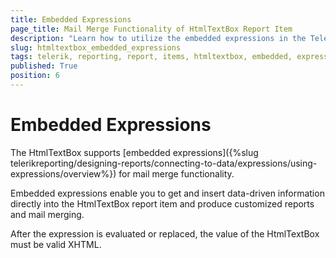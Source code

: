 ```yaml
---
title: Embedded Expressions
page_title: Mail Merge Functionality of HtmlTextBox Report Item
description: "Learn how to utilize the embedded expressions in the Telerik Reporting HtmlTextBox report item to provide for the mail merge functionality."
slug: htmltextbox_embedded_expressions
tags: telerik, reporting, report, items, htmltextbox, embedded, expressions, mail, merge, functionality
published: True
position: 6
---
```


# Embedded Expressions

The HtmlTextBox supports [embedded expressions]({%slug telerikreporting/designing-reports/connecting-to-data/expressions/using-expressions/overview%}) for mail merge functionality. 

Embedded expressions enable you to get and insert data-driven information directly into the HtmlTextBox report item and produce customized reports and mail merging. 

After the expression is evaluated or replaced, the value of the HtmlTextBox must be valid XHTML.
